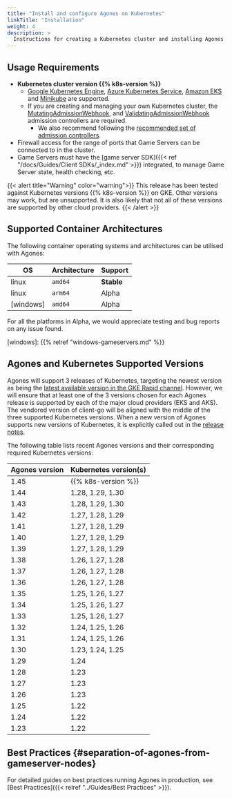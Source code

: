```yaml
---
title: "Install and configure Agones on Kubernetes"
linkTitle: "Installation"
weight: 4
description: >
  Instructions for creating a Kubernetes cluster and installing Agones.
---
```


## Usage Requirements

- **Kubernetes cluster version {{% k8s-version %}}**
  - [Google Kubernetes Engine](https://cloud.google.com/kubernetes-engine/),
    [Azure Kubernetes Service](https://azure.microsoft.com/en-us/services/kubernetes-service/),
    [Amazon EKS](https://aws.amazon.com/eks/) and [Minikube](https://github.com/kubernetes/minikube) are supported.
  - If you are creating and managing your own Kubernetes cluster, the
    [MutatingAdmissionWebhook](https://kubernetes.io/docs/reference/access-authn-authz/admission-controllers/#mutatingadmissionwebhook), and
    [ValidatingAdmissionWebhook](https://kubernetes.io/docs/reference/access-authn-authz/admission-controllers/#validatingadmissionwebhook)
    admission controllers are required.
    - We also recommend following the
      [recommended set of admission controllers](https://kubernetes.io/docs/reference/access-authn-authz/admission-controllers/#is-there-a-recommended-set-of-admission-controllers-to-use).
- Firewall access for the range of ports that Game Servers can be connected to in the cluster.
- Game Servers must have the [game server SDK]({{< ref "/docs/Guides/Client SDKs/_index.md"  >}}) integrated, to manage Game Server state, health checking, etc.

{{< alert title="Warning" color="warning">}}
This release has been tested against Kubernetes versions {{% k8s-version %}} on GKE. Other versions may work, but are unsupported. It is also likely that not all of these versions are supported by other cloud providers.
{{< /alert >}}

## Supported Container Architectures

The following container operating systems and architectures can be utilised with Agones:

| OS        | Architecture | Support    |
| --------- | ------------ | ---------- |
| linux     | `amd64`      | **Stable** |
| linux     | `arm64`      | Alpha      |
| [windows] | `amd64`      | Alpha      |

For all the platforms in Alpha, we would appreciate testing and bug reports on any issue found.

[windows]: {{% relref "windows-gameservers.md" %}}

## Agones and Kubernetes Supported Versions

Agones will support 3 releases of Kubernetes, targeting the newest version as being the [latest available version in the GKE Rapid channel](https://cloud.google.com/kubernetes-engine/docs/release-notes#current_versions). However, we will ensure that at least one of the 3 versions chosen for each Agones release is supported by each of the major cloud providers (EKS and AKS). The vendored version of client-go will be aligned with the middle of the three supported Kubernetes versions. When a new version of Agones supports new versions of Kubernetes, it is explicitly called out in the [release notes](https://agones.dev/site/blog/releases/).

The following table lists recent Agones versions and their corresponding required Kubernetes versions:

| Agones version | Kubernetes version(s) |
| -------------- | ------------------    |
| 1.45           | {{% k8s-version %}}   |
| 1.44           | 1.28, 1.29, 1.30      |
| 1.43           | 1.28, 1.29, 1.30      |
| 1.42           | 1.27, 1.28, 1.29      |
| 1.41           | 1.27, 1.28, 1.29      |
| 1.40           | 1.27, 1.28, 1.29      |
| 1.39           | 1.27, 1.28, 1.29      |
| 1.38           | 1.26, 1.27, 1.28      |
| 1.37           | 1.26, 1.27, 1.28      |
| 1.36           | 1.26, 1.27, 1.28      |
| 1.35           | 1.25, 1.26, 1.27      |
| 1.34           | 1.25, 1.26, 1.27      |
| 1.33           | 1.25, 1.26, 1.27      |
| 1.32           | 1.24, 1.25, 1.26      |
| 1.31           | 1.24, 1.25, 1.26      |
| 1.30           | 1.23, 1.24, 1.25      |
| 1.29           | 1.24                  |
| 1.28           | 1.23                  |
| 1.27           | 1.23                  |
| 1.26           | 1.23                  |
| 1.25           | 1.22                  |
| 1.24           | 1.22                  |
| 1.23           | 1.22                  |

## Best Practices {#separation-of-agones-from-gameserver-nodes}
<!-- keep installation/#separation-of-agones-from-gameserver-nodes permalink -->

For detailed guides on best practices running Agones in production, see [Best Practices]({{< relref "../Guides/Best Practices" >}}).
